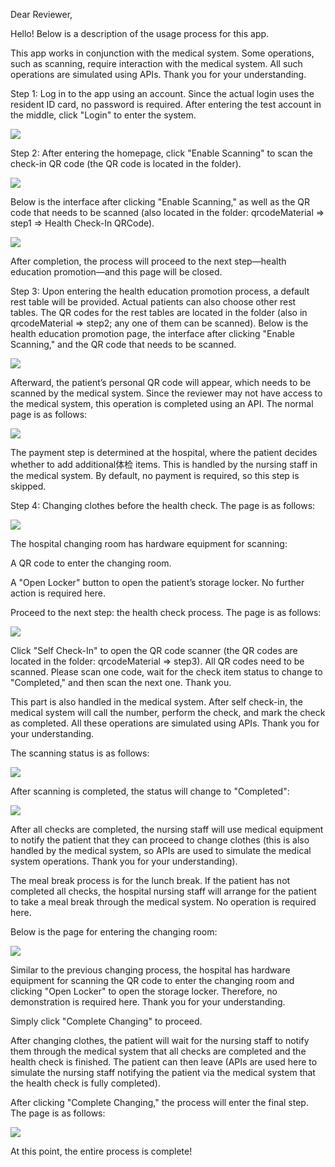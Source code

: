 Dear Reviewer,

Hello! Below is a description of the usage process for this app.

This app works in conjunction with the medical system. Some operations, such as scanning, require interaction with the medical system. All such operations are simulated using APIs. Thank you for your understanding.

Step 1:
Log in to the app using an account. Since the actual login uses the resident ID card, no password is required.
After entering the test account in the middle, click "Login" to enter the system.


![](images/en/step1.jpg)

Step 2:
After entering the homepage, click "Enable Scanning" to scan the check-in QR code (the QR code is located in the folder).


![](images/en/step2.jpg)


Below is the interface after clicking "Enable Scanning," as well as the QR code that needs to be scanned (also located in the folder: qrcodeMaterial => step1 => Health Check-In QRCode).


![](images/en/checkIn.jpg)

After completion, the process will proceed to the next step—health education promotion—and this page will be closed.

Step 3:
Upon entering the health education promotion process, a default rest table will be provided. Actual patients can also choose other rest tables. The QR codes for the rest tables are located in the folder (also in qrcodeMaterial => step2; any one of them can be scanned).
Below is the health education promotion page, the interface after clicking "Enable Scanning," and the QR code that needs to be scanned.


![](images/en/propaganda.jpg)


Afterward, the patient’s personal QR code will appear, which needs to be scanned by the medical system. Since the reviewer may not have access to the medical system, this operation is completed using an API.
The normal page is as follows:


![](./images/propaganda-3.jpg)


The payment step is determined at the hospital, where the patient decides whether to add additional体检 items. This is handled by the nursing staff in the medical system. By default, no payment is required, so this step is skipped.

Step 4:
Changing clothes before the health check. The page is as follows:


![](images/en/changing%20clothes.jpg)


The hospital changing room has hardware equipment for scanning:

A QR code to enter the changing room.

A "Open Locker" button to open the patient’s storage locker.
No further action is required here.

Proceed to the next step: the health check process.
The page is as follows:


![](images/en/health%20check.jpg)


Click "Self Check-In" to open the QR code scanner (the QR codes are located in the folder: qrcodeMaterial => step3). All QR codes need to be scanned. Please scan one code, wait for the check item status to change to "Completed," and then scan the next one. Thank you.


This part is also handled in the medical system. After self check-in, the medical system will call the number, perform the check, and mark the check as completed. All these operations are simulated using APIs. Thank you for your understanding.


The scanning status is as follows:


![](images/en/health%20check%20report.jpg)


After scanning is completed, the status will change to "Completed":


![](images/en/Check%20completed.jpg)


After all checks are completed, the nursing staff will use medical equipment to notify the patient that they can proceed to change clothes (this is also handled by the medical system, so APIs are used to simulate the medical system operations. Thank you for your understanding).

The meal break process is for the lunch break. If the patient has not completed all checks, the hospital nursing staff will arrange for the patient to take a meal break through the medical system. No operation is required here.

Below is the page for entering the changing room:


![](images/en/changing%20clothes%2520end.jpg)


Similar to the previous changing process, the hospital has hardware equipment for scanning the QR code to enter the changing room and clicking "Open Locker" to open the storage locker. Therefore, no demonstration is required here. Thank you for your understanding.


Simply click "Complete Changing" to proceed.


After changing clothes, the patient will wait for the nursing staff to notify them through the medical system that all checks are completed and the health check is finished. The patient can then leave (APIs are used here to simulate the nursing staff notifying the patient via the medical system that the health check is fully completed).


After clicking "Complete Changing," the process will enter the final step. The page is as follows:


![](images/en/end.jpg)


At this point, the entire process is complete!
